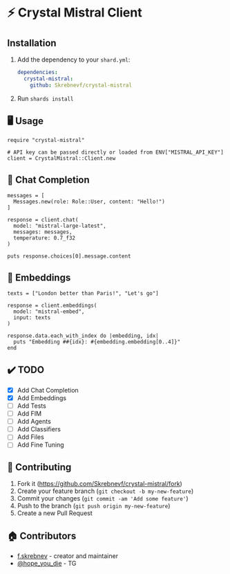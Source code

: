 # ⚡ Crystal Mistral Client

## Installation

1. Add the dependency to your `shard.yml`:

   ```yaml
   dependencies:
     crystal-mistral:
       github: Skrebnevf/crystal-mistral
   ```

2. Run `shards install`

## 🖥️ Usage

```crystal
require "crystal-mistral"

# API key can be passed directly or loaded from ENV["MISTRAL_API_KEY"]
client = CrystalMistral::Client.new
```

## 💬 Chat Completion

```crystal
messages = [
  Messages.new(role: Role::User, content: "Hello!")
]

response = client.chat(
  model: "mistral-large-latest",
  messages: messages,
  temperature: 0.7_f32
)

puts response.choices[0].message.content
```

## 🧠 Embeddings

```crystal
texts = ["London better than Paris!", "Let's go"]

response = client.embeddings(
  model: "mistral-embed",
  input: texts
)

response.data.each_with_index do |embedding, idx|
  puts "Embedding ##{idx}: #{embedding.embedding[0..4]}"
end
```

## ✔️ TODO

- [x] Add Chat Completion
- [x] Add Embeddings
- [ ] Add Tests
- [ ] Add FIM
- [ ] Add Agents
- [ ] Add Classifiers
- [ ] Add Files
- [ ] Add Fine Tuning

## 🤝 Contributing

1. Fork it (<https://github.com/Skrebnevf/crystal-mistral/fork>)
2. Create your feature branch (`git checkout -b my-new-feature`)
3. Commit your changes (`git commit -am 'Add some feature'`)
4. Push to the branch (`git push origin my-new-feature`)
5. Create a new Pull Request

## 🏠 Contributors

- [f.skrebnev](https://github.com/Skrebnevf) - creator and maintainer
- [@hope_you_die](https://t.me/hope_you_die) - TG
